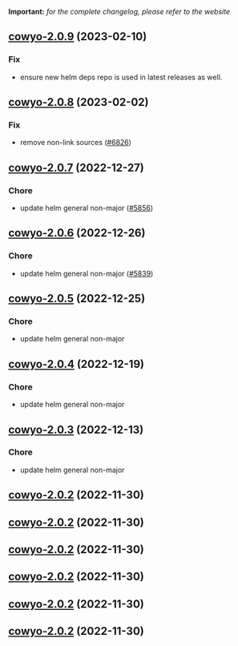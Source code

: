 **Important:**
*for the complete changelog, please refer to the website*




## [cowyo-2.0.9](https://github.com/succelle/charts/compare/cowyo-2.0.8...cowyo-2.0.9) (2023-02-10)

### Fix

- ensure new helm deps repo is used in latest releases as well.
  
  


## [cowyo-2.0.8](https://github.com/succelle/charts/compare/cowyo-2.0.7...cowyo-2.0.8) (2023-02-02)

### Fix

- remove non-link sources ([#6826](https://github.com/succelle/charts/issues/6826))
  
  


## [cowyo-2.0.7](https://github.com/succelle/charts/compare/cowyo-2.0.6...cowyo-2.0.7) (2022-12-27)

### Chore

- update helm general non-major ([#5856](https://github.com/succelle/charts/issues/5856))
  
  


## [cowyo-2.0.6](https://github.com/succelle/charts/compare/cowyo-2.0.5...cowyo-2.0.6) (2022-12-26)

### Chore

- update helm general non-major ([#5839](https://github.com/succelle/charts/issues/5839))
  
  


## [cowyo-2.0.5](https://github.com/succelle/charts/compare/cowyo-2.0.4...cowyo-2.0.5) (2022-12-25)

### Chore

- update helm general non-major
  
  


## [cowyo-2.0.4](https://github.com/succelle/charts/compare/cowyo-2.0.3...cowyo-2.0.4) (2022-12-19)

### Chore

- update helm general non-major
  
  


## [cowyo-2.0.3](https://github.com/succelle/charts/compare/cowyo-2.0.2...cowyo-2.0.3) (2022-12-13)

### Chore

- update helm general non-major
  
  


## [cowyo-2.0.2](https://github.com/succelle/charts/compare/cowyo-2.0.1...cowyo-2.0.2) (2022-11-30)




## [cowyo-2.0.2](https://github.com/succelle/charts/compare/cowyo-2.0.1...cowyo-2.0.2) (2022-11-30)




## [cowyo-2.0.2](https://github.com/succelle/charts/compare/cowyo-2.0.1...cowyo-2.0.2) (2022-11-30)




## [cowyo-2.0.2](https://github.com/succelle/charts/compare/cowyo-2.0.1...cowyo-2.0.2) (2022-11-30)




## [cowyo-2.0.2](https://github.com/succelle/charts/compare/cowyo-2.0.1...cowyo-2.0.2) (2022-11-30)




## [cowyo-2.0.2](https://github.com/succelle/charts/compare/cowyo-2.0.1...cowyo-2.0.2) (2022-11-30)




